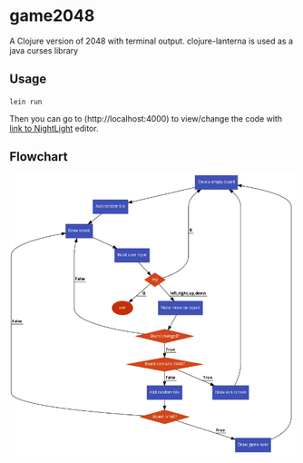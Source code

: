 # game2048

A Clojure version of 2048 with terminal output.
clojure-lanterna is used as a java curses library
## Usage

`lein run`

Then you can go to (http://localhost:4000) to view/change the code with [link to NightLight](https://sekao.net/nightlight/) editor.
## Flowchart
![Game flowchart](/docs/flowchart.png)
